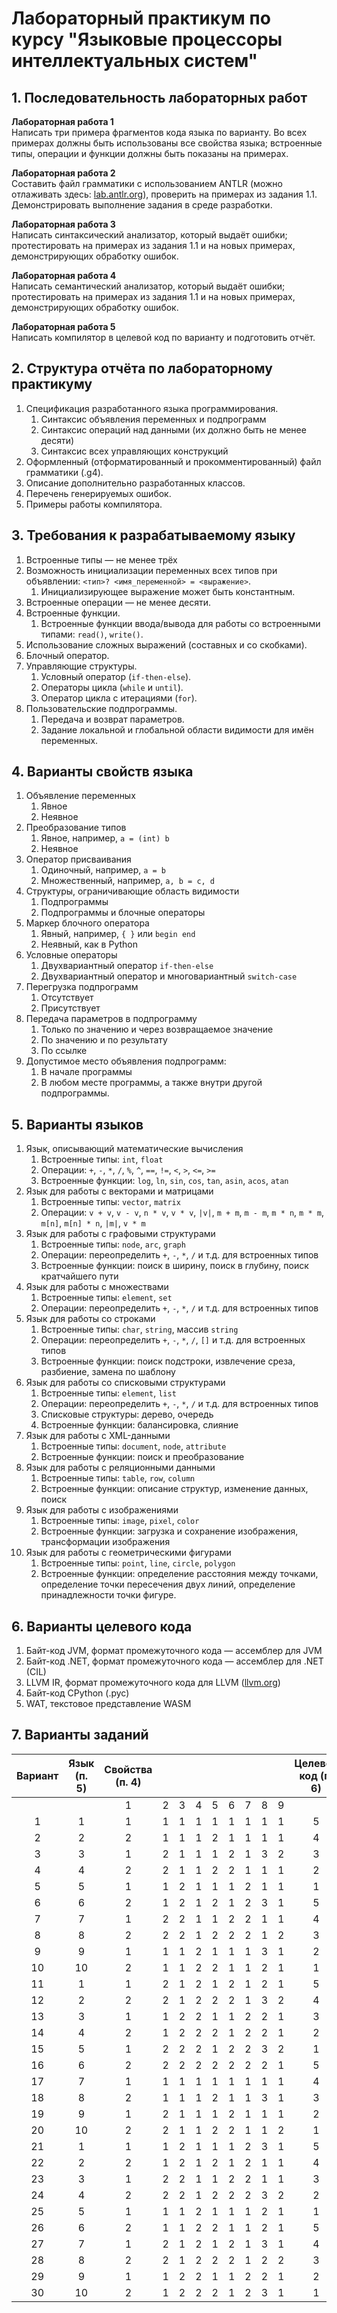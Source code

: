 # Лабораторный практикум по курсу "Языковые процессоры интеллектуальных систем"


## 1. Последовательность лабораторных работ

**Лабораторная работа 1**  
Написать три примера фрагментов кода языка по варианту. Во всех примерах должны быть использованы все свойства языка; встроенные типы, операции и функции должны быть показаны на примерах.

**Лабораторная работа 2**  
Составить файл грамматики с использованием ANTLR (можно отлаживать здесь: [lab.antlr.org](http://lab.antlr.org/)), проверить на примерах из задания 1.1. Демонстрировать выполнение задания в среде разработки.

**Лабораторная работа 3**  
Написать синтаксический анализатор, который выдаёт ошибки; протестировать на примерах из задания 1.1 и на новых примерах, демонстрирующих обработку ошибок.

**Лабораторная работа 4**  
Написать семантический анализатор, который выдаёт ошибки; протестировать на примерах из задания 1.1 и на новых примерах, демонстрирующих обработку ошибок.

**Лабораторная работа 5**  
Написать компилятор в целевой код по варианту и подготовить отчёт.

## 2. Структура отчёта по лабораторному практикуму

1. Спецификация разработанного языка программирования.  
   1. Синтаксис объявления переменных и подпрограмм  
   2. Синтаксис операций над данными (их должно быть не менее десяти)  
   3. Синтаксис всех управляющих конструкций  
2. Оформленный (отформатированный и прокомментированный) файл грамматики (.g4).  
3. Описание дополнительно разработанных классов.  
4. Перечень генерируемых ошибок.   
5. Примеры работы компилятора.

## 3. Требования к разрабатываемому языку

1. Встроенные типы — не менее трёх  
2. Возможность инициализации переменных всех типов при объявлении: `<тип>? <имя_переменной> = <выражение>`.  
   1. Инициализирующее выражение может быть константным.  
3. Встроенные операции — не менее десяти.  
4. Встроенные функции.  
   1. Встроенные функции ввода/вывода для работы со встроенными типами: `read()`, `write()`.  
5. Использование сложных выражений (составных и со скобками).  
6. Блочный оператор.  
7. Управляющие структуры.  
   1. Условный оператор (`if-then-else`).  
   2. Операторы цикла (`while` и `until`).  
   3. Оператор цикла с итерациями (`for`).  
8. Пользовательские подпрограммы.  
   1. Передача и возврат параметров.  
   2. Задание локальной и глобальной области видимости для имён переменных.

## 4. Варианты свойств языка

1. Объявление переменных  
   1. Явное  
   2. Неявное  
2. Преобразование типов  
   1. Явное, например, `a = (int) b`  
   2. Неявное  
3. Оператор присваивания  
   1. Одиночный, например, `a = b`  
   2. Множественный, например, `a, b = c, d`  
4. Структуры, ограничивающие область видимости  
   1. Подпрограммы  
   2. Подпрограммы и блочные операторы  
5. Маркер блочного оператора  
   1. Явный, например, `{ }` или `begin end`  
   2. Неявный, как в Python  
6. Условные операторы  
   1. Двухвариантный оператор `if-then-else`  
   2. Двухвариантный оператор и многовариантный `switch-case`  
7. Перегрузка подпрограмм  
   1. Отсутствует  
   2. Присутствует  
8. Передача параметров в подпрограмму  
   1. Только по значению и через возвращаемое значение  
   2. По значению и по результату  
   3. По ссылке  
9. Допустимое место объявления подпрограмм:  
   1. В начале программы  
   2. В любом месте программы, а также внутри другой подпрограммы.

## 5. Варианты языков

1. Язык, описывающий математические вычисления  
    1. Встроенные типы: `int`, `float`  
    2. Операции: `+`, `-`, `*`, `/`, `%`, `^`, `==`, `!=`, `<`, `>`, `<=`, `>=`  
    3. Встроенные функции: `log`, `ln`, `sin`, `cos`, `tan`, `asin`, `acos`, `atan`  
2. Язык для работы с векторами и матрицами  
    1. Встроенные типы: `vector`, `matrix`  
    2. Операции: `v + v`, `v - v`, `n * v`, `v * v`, `|v|`, `m + m`, `m - m`, `m * n`, `m * m`, `m[n]`, `m[n] * n`, `|m|`, `v * m`  
3. Язык для работы с графовыми структурами  
    1. Встроенные типы: `node`, `arc`, `graph`  
    2. Операции: переопределить `+`, `-`, `*`, `/` и т.д. для встроенных типов  
    3. Встроенные функции: поиск в ширину, поиск в глубину, поиск кратчайшего пути  
4. Язык для работы с множествами  
    1. Встроенные типы: `element`, `set`  
    2. Операции: переопределить `+`, `-`, `*`, `/` и т.д. для встроенных типов  
5. Язык для работы со строками  
    1. Встроенные типы: `char`, `string`, массив `string`  
    2. Операции: переопределить `+`, `-`, `*`, `/`, `[]` и т.д. для встроенных типов  
    3. Встроенные функции: поиск подстроки, извлечение среза, разбиение, замена по шаблону  
6. Язык для работы со списковыми структурами  
    1. Встроенные типы: `element`, `list`  
    2. Операции: переопределить `+`, `-`, `*`, `/` и т.д. для встроенных типов  
    3. Списковые структуры: дерево, очередь  
    4. Встроенные функции: балансировка, слияние  
7. Язык для работы с XML-данными  
    1. Встроенные типы: `document`, `node`, `attribute`  
    2. Встроенные функции: поиск и преобразование  
8. Язык для работы с реляционными данными  
    1. Встроенные типы: `table`, `row`, `column`  
    2. Встроенные функции: описание структур, изменение данных, поиск
9. Язык для работы с изображениями
    1. Встроенные типы: `image`, `pixel`, `color`
    2. Встроенные функции: загрузка и сохранение изображения, трансформации изображения
10. Язык для работы с геометрическими фигурами
    1. Встроенные типы: `point`, `line`, `circle`, `polygon`
    2. Встроенные функции: определение расстояния между точками, определение точки пересечения двух линий, определение принадлежности точки фигуре. 



## 6. Варианты целевого кода

1. Байт-код JVM, формат промежуточного кода — ассемблер для JVM  
2. Байт-код .NET, формат промежуточного кода — ассемблер для .NET (CIL)  
3. LLVM IR, формат промежуточного кода для LLVM ([llvm.org](http://llvm.org))  
4. Байт-код CPython (.pyc)  
5. WAT, текстовое представление WASM


## 7. Варианты заданий

| Вариант | Язык (п. 5) | Свойства (п. 4) |  |  |  |  |  |  |  |  | Целевой код (п. 6) |
| :---: | :---: | :---: | :---: | ----- | ----- | :---: | :---: | ----- | ----- | :---: | :---: |
|  |  | 1 | 2 | 3 | 4 | 5 | 6 | 7 | 8 | 9 |  |
| 1 | 1 | 1 | 1 | 1 | 1 | 1 | 1 | 1 | 1 | 1 | 5 |
| 2 | 2 | 2 | 1 | 1 | 1 | 2 | 1 | 1 | 1 | 1 | 4 |
| 3 | 3 | 1 | 2 | 1 | 1 | 1 | 2 | 1 | 3 | 2 | 3 |
| 4 | 4 | 2 | 2 | 1 | 1 | 2 | 2 | 1 | 1 | 1 | 2 |
| 5 | 5 | 1 | 1 | 2 | 1 | 1 | 1 | 2 | 1 | 1 | 1 |
| 6 | 6 | 2 | 1 | 2 | 1 | 2 | 1 | 2 | 3 | 1 | 5 |
| 7 | 7 | 1 | 2 | 2 | 1 | 1 | 2 | 2 | 1 | 1 | 4 |
| 8 | 8 | 2 | 2 | 2 | 1 | 2 | 2 | 2 | 1 | 2 | 3 |
| 9 | 9 | 1 | 1 | 1 | 2 | 1 | 1 | 1 | 3 | 1 | 2 |
| 10 | 10 | 2 | 1 | 1 | 2 | 2 | 1 | 1 | 2 | 1 | 1 |
| 11 | 1 | 1 | 2 | 1 | 2 | 1 | 2 | 1 | 2 | 1 | 5 |
| 12 | 2 | 2 | 2 | 1 | 2 | 2 | 2 | 1 | 3 | 2 | 4 |
| 13 | 3 | 1 | 1 | 2 | 2 | 1 | 1 | 2 | 2 | 1 | 3 |
| 14 | 4 | 2 | 1 | 2 | 2 | 2 | 1 | 2 | 2 | 1 | 2 |
| 15 | 5 | 1 | 2 | 2 | 2 | 1 | 2 | 2 | 3 | 2 | 1 |
| 16 | 6 | 2 | 2 | 2 | 2 | 2 | 2 | 2 | 2 | 1 | 5 |
| 17 | 7 | 1 | 1 | 1 | 1 | 1 | 1 | 1 | 1 | 1 | 4 |
| 18 | 8 | 2 | 1 | 1 | 1 | 2 | 1 | 1 | 3 | 1 | 3 |
| 19 | 9 | 1 | 2 | 1 | 1 | 1 | 2 | 1 | 1 | 1 | 2 |
| 20 | 10 | 2 | 2 | 1 | 1 | 2 | 2 | 1 | 1 | 2 | 1 |
| 21 | 1 | 1 | 1 | 2 | 1 | 1 | 1 | 2 | 3 | 1 | 5 |
| 22 | 2 | 2 | 1 | 2 | 1 | 2 | 1 | 2 | 1 | 1 | 4 |
| 23 | 3 | 1 | 2 | 2 | 1 | 1 | 2 | 2 | 1 | 1 | 3 |
| 24 | 4 | 2 | 2 | 2 | 1 | 2 | 2 | 2 | 3 | 2 | 2 |
| 25 | 5 | 1 | 1 | 1 | 2 | 1 | 1 | 1 | 2 | 1 | 1 |
| 26 | 6 | 2 | 1 | 1 | 2 | 2 | 1 | 1 | 2 | 1 | 5 |
| 27 | 7 | 1 | 2 | 1 | 2 | 1 | 2 | 1 | 3 | 1 | 4 |
| 28 | 8 | 2 | 2 | 1 | 2 | 2 | 2 | 1 | 2 | 2 | 3 |
| 29 | 9 | 1 | 1 | 2 | 2 | 1 | 1 | 2 | 2 | 1 | 2 |
| 30 | 10 | 2 | 1 | 2 | 2 | 2 | 1 | 2 | 3 | 1 | 1 |

